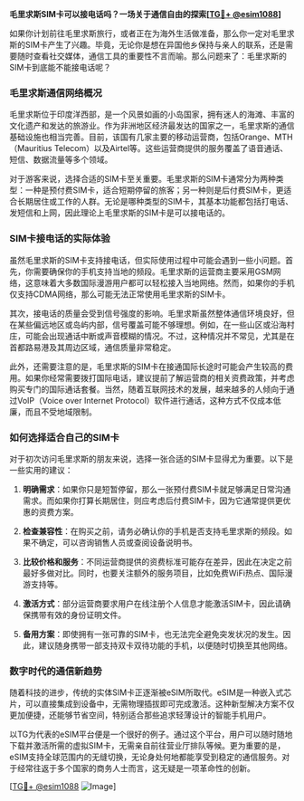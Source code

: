 **毛里求斯SIM卡可以接电话吗？一场关于通信自由的探索[[TG💪+ @esim1088](https://t.me/s/esim1088)]**

如果你计划前往毛里求斯旅行，或者正在为海外生活做准备，那么你一定对毛里求斯的SIM卡产生了兴趣。毕竟，无论你是想在异国他乡保持与亲人的联系，还是需要随时查看社交媒体，通信工具的重要性不言而喻。那么问题来了：毛里求斯的SIM卡到底能不能接电话呢？

### 毛里求斯通信网络概况

毛里求斯位于印度洋西部，是一个风景如画的小岛国家，拥有迷人的海滩、丰富的文化遗产和发达的旅游业。作为非洲地区经济最发达的国家之一，毛里求斯的通信基础设施也相当完善。目前，该国有几家主要的移动运营商，包括Orange、MTH（Mauritius Telecom）以及Airtel等。这些运营商提供的服务覆盖了语音通话、短信、数据流量等多个领域。

对于游客来说，选择合适的SIM卡至关重要。毛里求斯的SIM卡通常分为两种类型：一种是预付费SIM卡，适合短期停留的旅客；另一种则是后付费SIM卡，更适合长期居住或工作的人群。无论是哪种类型的SIM卡，其基本功能都包括打电话、发短信和上网，因此理论上毛里求斯的SIM卡是可以接电话的。

### SIM卡接电话的实际体验

虽然毛里求斯的SIM卡支持接电话，但实际使用过程中可能会遇到一些小问题。首先，你需要确保你的手机支持当地的频段。毛里求斯的运营商主要采用GSM网络，这意味着大多数国际漫游用户都可以轻松接入当地网络。然而，如果你的手机仅支持CDMA网络，那么可能无法正常使用毛里求斯的SIM卡。

其次，接电话的质量会受到信号强度的影响。毛里求斯虽然整体通信环境良好，但在某些偏远地区或岛屿内部，信号覆盖可能不够理想。例如，在一些山区或沿海村庄，可能会出现通话中断或声音模糊的情况。不过，这种情况并不常见，尤其是在首都路易港及其周边区域，通信质量非常稳定。

此外，还需要注意的是，毛里求斯的SIM卡在接通国际长途时可能会产生较高的费用。如果你经常需要拨打国际电话，建议提前了解运营商的相关资费政策，并考虑购买专门的国际通话套餐。当然，随着互联网技术的发展，越来越多的人倾向于通过VoIP（Voice over Internet Protocol）软件进行通话，这种方式不仅成本低廉，而且不受地域限制。

### 如何选择适合自己的SIM卡

对于初次访问毛里求斯的朋友来说，选择一张合适的SIM卡显得尤为重要。以下是一些实用的建议：

1. **明确需求**：如果你只是短暂停留，那么一张预付费SIM卡就足够满足日常沟通需求。而如果你打算长期居住，则应考虑后付费SIM卡，因为它通常提供更优惠的资费方案。

2. **检查兼容性**：在购买之前，请务必确认你的手机是否支持毛里求斯的频段。如果不确定，可以咨询销售人员或查阅设备说明书。

3. **比较价格和服务**：不同运营商提供的资费标准可能存在差异，因此在决定之前最好多做对比。同时，也要关注额外的服务项目，比如免费WiFi热点、国际漫游支持等。

4. **激活方式**：部分运营商要求用户在线注册个人信息才能激活SIM卡，因此请确保携带有效的身份证明文件。

5. **备用方案**：即使拥有一张可靠的SIM卡，也无法完全避免突发状况的发生。因此，建议随身携带一部支持双卡双待功能的手机，以便随时切换至其他网络。

### 数字时代的通信新趋势

随着科技的进步，传统的实体SIM卡正逐渐被eSIM所取代。eSIM是一种嵌入式芯片，可以直接集成到设备中，无需物理插拔即可完成激活。这种新型解决方案不仅更加便捷，还能够节省空间，特别适合那些追求轻薄设计的智能手机用户。

以TG为代表的eSIM平台便是一个很好的例子。通过这个平台，用户可以随时随地下载并激活所需的虚拟SIM卡，无需亲自前往营业厅排队等候。更为重要的是，eSIM支持全球范围内的无缝切换，无论身处何地都能享受到稳定的通信服务。对于经常往返于多个国家的商务人士而言，这无疑是一项革命性的创新。

[[TG💪+ @esim1088](https://t.me/s/esim1088) ![Image](https://i.postimg.cc/4NQfJmqS/Snipaste-2025-05-13-00-14-12.png)]